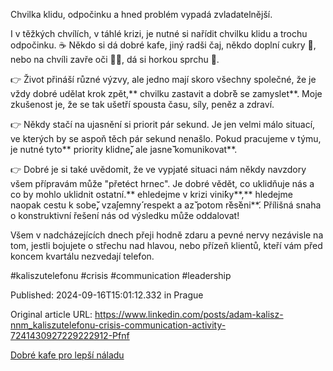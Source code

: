 Chvilka klidu, odpočinku a hned problém vypadá zvladatelnější.


I v těžkých chvílích, v táhlé krizi, je nutné si nařídit chvilku klidu a trochu odpočinku. ☕ Někdo si dá dobré kafe, jiný radši čaj, někdo doplní cukry 🍫, nebo na chvíli zavře oči 🛌😴, dá si horkou sprchu 🛀.


👉 Život přináší různé výzvy, ale jedno mají skoro všechny společné, že je vždy dobré udělat krok zpět,** chvilku zastavit a dobr**̌**e se zamyslet**. Moje zkušenost je, že se tak ušetří spousta času, síly, peněz a zdraví.


👉 Někdy stačí na ujasnění si priorit pár sekund. Je jen velmi málo situací, ve kterých by se aspoň těch pár sekund nenašlo. Pokud pracujeme v týmu, je nutné tyto** priority klidne**̌,** ale jasne**̌** komunikovat**.


👉 Dobré je si také uvědomit, že ve vypjaté situaci nám někdy navzdory všem přípravám může "přetéct hrnec". Je dobré vědět, co uklidňuje nás a co by mohlo uklidnit ostatní.** ehledejme v krizi vini**́**ky**,** hledejme naopak cestu k sobe**̌,** vza**́**jemny**́** respekt a az**̌** potom r**̌**es**̌**eni**́. Přílišná snaha o konstruktivní řešení nás od výsledku může oddalovat!


Všem v nadcházejících dnech přeji hodně zdaru a pevné nervy nezávisle na tom, jestli bojujete o střechu nad hlavou, nebo přízeň klientů, kteří vám před koncem kvartálu nezvedají telefon.


#kaliszutelefonu #crisis #communication #leadership


Published: 2024-09-16T15:01:12.332 in Prague

Original article URL: https://www.linkedin.com/posts/adam-kalisz-nnm_kaliszutelefonu-crisis-communication-activity-7241430927229222912-Pfnf

[Dobré kafe pro lepší náladu](./media/coffee-good-mood.jpg)